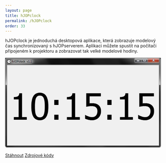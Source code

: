 ```yaml
---
layout: page
title: hJOPclock
permalink: /hJOPclock
order: 33
---
```


hJOPclock je jednoduchá desktopová aplikace, která zobrazuje modelový čas
synchronizovaný s hJOPserverem. Aplikaci můžete spustit na počítači připojeném
k projektoru a zobrazovat tak velké modelové hodiny.

![hJOPclockl](/assets/img/hJOPclock.png)

<a class="btn" href="https://github.com/kmzbrnoI/hJOPclock/releases">Stáhnout</a>
<a class="btn" href="https://github.com/kmzbrnoI/hJOPclock">Zdrojové kódy</a>
